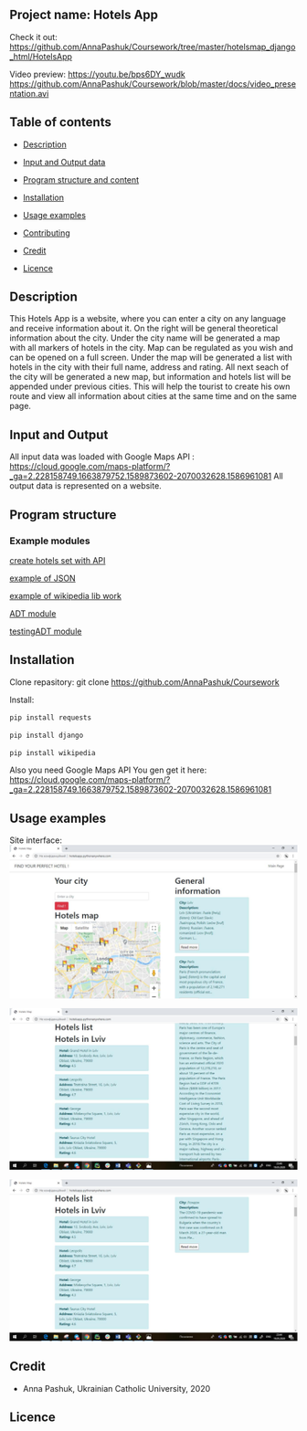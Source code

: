 ## Project name: Hotels App

Check it out: https://github.com/AnnaPashuk/Coursework/tree/master/hotelsmap_django_html/HotelsApp


Video preview: https://youtu.be/bps6DY_wudk 
https://github.com/AnnaPashuk/Coursework/blob/master/docs/video_presentation.avi


## Table of contents

* [Description](#Description)

* [Input and Output data](#Input-and-Output-Data)

* [Program structure and content](#Program-structure-and-content)

* [Installation](#Installation)

* [Usage examples](#Usage-examples)

* [Contributing](#Contributing)

* [Credit](#Credit)

* [Licence](#Licence)



## Description
This Hotels App is a website, where you can enter a city on any language and receive information about it.
On the right will be general theoretical information about the city.
Under the city name will be generated a map with all markers of hotels in the city. Map can be regulated as you wish and can be opened on a full screen.
Under the map will be generated a list with hotels in the city with their full name, address and rating.
All next seach of the city will be generated a new map, but information and hotels list will be appended under previous cities.
This will help the tourist to create his own route and view all information about cities at the same time and on the same page.

## Input and Output

All input data was loaded with Google Maps API : https://cloud.google.com/maps-platform/?_ga=2.228158749.1663879752.1589873602-2070032628.1586961081
All output data is represented on a website.

 ## Program structure
 
 

 
 
 ### Example modules
 
 [create hotels set with API](https://github.com/AnnaPashuk/Coursework/blob/master/examples/hotels_set.py)
 
 [example of JSON](https://github.com/AnnaPashuk/Coursework/blob/master/examples/city_hotels.json)
 
 [example of wikipedia lib work](https://github.com/AnnaPashuk/Coursework/blob/master/examples/wikipedia_lib_test.py)

 [ADT module](https://github.com/AnnaPashuk/Coursework/blob/master/adt/city_array.py)
 
 [testingADT module](https://github.com/AnnaPashuk/Coursework/blob/master/adt/city_array_test.py)

## Installation

Clone repasitory: 
git clone https://github.com/AnnaPashuk/Coursework

Install:

```bash
pip install requests
```

```bash
pip install django
```

```bash
pip install wikipedia
```

Also you need Google Maps API 
You gen get it here: https://cloud.google.com/maps-platform/?_ga=2.228158749.1663879752.1589873602-2070032628.1586961081

## Usage examples

Site interface:
![](https://github.com/AnnaPashuk/Coursework/blob/master/pictures_examples/site_interface.jpg)



![](https://github.com/AnnaPashuk/Coursework/blob/master/pictures_examples/hotels_list1.jpg)


![](https://github.com/AnnaPashuk/Coursework/blob/master/pictures_examples/hotels_list2.jpg)

## Credit

* Anna Pashuk, Ukrainian Catholic University, 2020

## Licence



